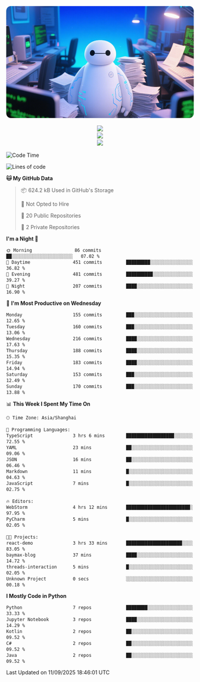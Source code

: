 <div align="center">
  <!--
  <img src="https://readme-typing-svg.demolab.com?font=Zhi+Mang+Xing&size=40&pause=1000&color=000000&center=true&vCenter=true&lines=Baymax%E5%B0%8F%E6%8C%AF;Hello%20World"/><br/>
  -->
  <img src="assets/author_banner.png" height="300"/><br/>
  <br/>
  <img src="https://skillicons.dev/icons?i=python,java,kotlin,c,rust,cs,javascript,typescript" /><br/>
  <img src="https://skillicons.dev/icons?i=pytorch,spring,vue,fastapi,docker,mysql,mongodb,linux" /><br/>
  <img src="https://skillicons.dev/icons?i=idea,pycharm,webstorm,androidstudio,vscode,git,vim,obsidian" /><br/>
</div>

<!--START_SECTION:waka-->
![Code Time](http://img.shields.io/badge/Code%20Time-1%2C313%20hrs%2049%20mins-blue)

![Lines of code](https://img.shields.io/badge/From%20Hello%20World%20I%27ve%20Written-6.1%20million%20lines%20of%20code-blue)

**🐱 My GitHub Data** 

> 📦 624.2 kB Used in GitHub's Storage 
 > 
> 🚫 Not Opted to Hire
 > 
> 📜 20 Public Repositories 
 > 
> 🔑 2 Private Repositories 
 > 
**I'm a Night 🦉** 

```text
🌞 Morning                86 commits          ██░░░░░░░░░░░░░░░░░░░░░░░   07.02 % 
🌆 Daytime                451 commits         █████████░░░░░░░░░░░░░░░░   36.82 % 
🌃 Evening                481 commits         ██████████░░░░░░░░░░░░░░░   39.27 % 
🌙 Night                  207 commits         ████░░░░░░░░░░░░░░░░░░░░░   16.90 % 
```
📅 **I'm Most Productive on Wednesday** 

```text
Monday                   155 commits         ███░░░░░░░░░░░░░░░░░░░░░░   12.65 % 
Tuesday                  160 commits         ███░░░░░░░░░░░░░░░░░░░░░░   13.06 % 
Wednesday                216 commits         ████░░░░░░░░░░░░░░░░░░░░░   17.63 % 
Thursday                 188 commits         ████░░░░░░░░░░░░░░░░░░░░░   15.35 % 
Friday                   183 commits         ████░░░░░░░░░░░░░░░░░░░░░   14.94 % 
Saturday                 153 commits         ███░░░░░░░░░░░░░░░░░░░░░░   12.49 % 
Sunday                   170 commits         ███░░░░░░░░░░░░░░░░░░░░░░   13.88 % 
```


📊 **This Week I Spent My Time On** 

```text
🕑︎ Time Zone: Asia/Shanghai

💬 Programming Languages: 
TypeScript               3 hrs 6 mins        ██████████████████░░░░░░░   72.55 % 
YAML                     23 mins             ██░░░░░░░░░░░░░░░░░░░░░░░   09.06 % 
JSON                     16 mins             ██░░░░░░░░░░░░░░░░░░░░░░░   06.46 % 
Markdown                 11 mins             █░░░░░░░░░░░░░░░░░░░░░░░░   04.63 % 
JavaScript               7 mins              █░░░░░░░░░░░░░░░░░░░░░░░░   02.75 % 

🔥 Editors: 
WebStorm                 4 hrs 12 mins       ████████████████████████░   97.95 % 
PyCharm                  5 mins              █░░░░░░░░░░░░░░░░░░░░░░░░   02.05 % 

🐱‍💻 Projects: 
react-demo               3 hrs 33 mins       █████████████████████░░░░   83.05 % 
baymax-blog              37 mins             ████░░░░░░░░░░░░░░░░░░░░░   14.72 % 
threads-interaction      5 mins              █░░░░░░░░░░░░░░░░░░░░░░░░   02.05 % 
Unknown Project          0 secs              ░░░░░░░░░░░░░░░░░░░░░░░░░   00.18 % 
```

**I Mostly Code in Python** 

```text
Python                   7 repos             ████████░░░░░░░░░░░░░░░░░   33.33 % 
Jupyter Notebook         3 repos             ████░░░░░░░░░░░░░░░░░░░░░   14.29 % 
Kotlin                   2 repos             ██░░░░░░░░░░░░░░░░░░░░░░░   09.52 % 
C#                       2 repos             ██░░░░░░░░░░░░░░░░░░░░░░░   09.52 % 
Java                     2 repos             ██░░░░░░░░░░░░░░░░░░░░░░░   09.52 % 
```




 Last Updated on 11/09/2025 18:46:01 UTC
<!--END_SECTION:waka-->






